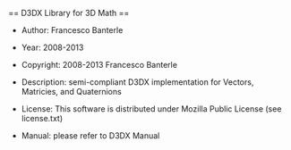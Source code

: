 == D3DX Library for 3D Math ==



- Author: Francesco Banterle

- Year: 2008-2013

- Copyright: 2008-2013 Francesco Banterle

- Description: semi-compliant D3DX implementation for Vectors, Matricies, and Quaternions

- License: This software is distributed under Mozilla Public License (see license.txt)

- Manual: please refer to D3DX Manual

